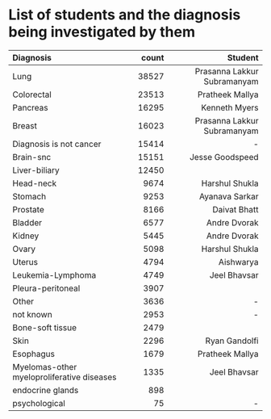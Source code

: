 
# List of students and the diagnosis being investigated by them

| Diagnosis                                  |   count | Student                     |  
|:-------------------------------------------|--------:|----------------------------:|
| Lung                                       |   38527 | Prasanna Lakkur Subramanyam |
| Colorectal                                 |   23513 | Pratheek Mallya             |
| Pancreas                                   |   16295 | Kenneth Myers               |
| Breast                                     |   16023 | Prasanna Lakkur Subramanyam |
| Diagnosis is not cancer                    |   15414 | -                           |
| Brain-snc                                  |   15151 | Jesse Goodspeed             | 
| Liver-biliary                              |   12450 |                             |
| Head-neck                                  |    9674 | Harshul Shukla              |
| Stomach                                    |    9253 | Ayanava Sarkar              | 
| Prostate                                   |    8166 | Daivat Bhatt                | 
| Bladder                                    |    6577 | Andre Dvorak                |
| Kidney                                     |    5445 | Andre Dvorak                |
| Ovary                                      |    5098 | Harshul Shukla              |
| Uterus                                     |    4794 | Aishwarya                   |
| Leukemia-Lymphoma                          |    4749 | Jeel Bhavsar                |
| Pleura-peritoneal                          |    3907 |                             |
| Other                                      |    3636 | -                           |
| not known                                  |    2953 | -                           |
| Bone-soft tissue                           |    2479 |                             |
| Skin                                       |    2296 | Ryan Gandolfi               |
| Esophagus                                  |    1679 | Pratheek Mallya             |
| Myelomas-other myeloproliferative diseases |    1335 | Jeel Bhavsar                |
| endocrine glands                           |     898 |                             |
| psychological                              |      75 | -                           |
